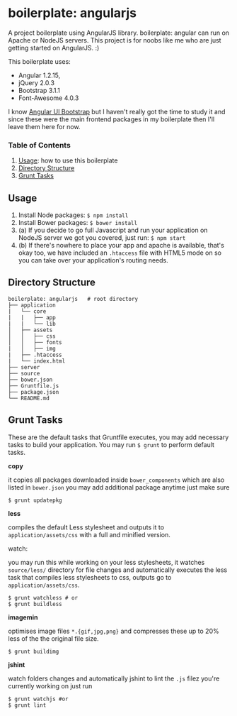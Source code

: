boilerplate: angularjs
======================

A project boilerplate using AngularJS library. boilerplate: angular can run on
Apache or NodeJS servers. This project is for noobs like me who are just getting
started on AngularJS. :)

This boilerplate uses:

- Angular 1.2.15,
- jQuery 2.0.3
- Bootstrap 3.1.1
- Font-Awesome 4.0.3

I know [Angular UI Bootstrap](http://angular-ui.github.io/bootstrap/) but I
haven't really got the time to study it and since these were the main frontend
packages in my boilerplate then I'll leave them here for now.


### Table of Contents

1. [Usage](#usage): how to use this boilerplate
2. [Directory Structure](#directory-structure)
3. [Grunt Tasks](#grunt-tasks)

Usage
-----

1. Install Node packages:
   `$ npm install`
2. Install Bower packages:
  `$ bower install`
3. (a) If you decide to go full Javascript and run your application on NodeJS server
       we got you covered, just run: `$ npm start`
4. (b) If there's nowhere to place your app and apache is available, that's
       okay too, we have included an `.htaccess` file with HTML5 mode on so you
       can take over your application's routing needs.

Directory Structure
-------------------

``` shell
boilerplate: angularjs   # root directory
├── application
|   └── core
|   |   ├── app
|   |   └── lib
│   ├── assets
│   │   ├── css
│   │   ├── fonts
|   │   ├── img
|   ├── .htaccess
|   └── index.html
├── server
├── source
├── bower.json
├── Gruntfile.js
├── package.json
└── README.md
```


Grunt Tasks
-----------

These are the default tasks that Gruntfile executes, you may add necessary tasks
to build your application. You may run `$ grunt` to perform default tasks.

**copy**

it copies all packages downloaded inside `bower_components` which are also
listed in `bower.json` you may add additional package anytime just make sure

```shell
$ grunt updatepkg
```

**less**

compiles the default Less stylesheet and outputs it to `application/assets/css`
with a full and minified version.

watch:

you may run this while working on your less stylesheets, it watches `source/less/`
directory for file changes and automatically executes the less task that compiles
less stylesheets to css, outputs go to `application/assets/css`.

```shell
$ grunt watchless # or
$ grunt buildless
```

**imagemin**

optimises image files `*.{gif,jpg,png}` and compresses
these up to 20% less of the the original file size.

```shell
$ grunt buildimg
```

**jshint**

watch folders changes and automatically jshint to lint the `.js` filez you're
currently working on just run

```shell
$ grunt watchjs #or
$ grunt lint
```